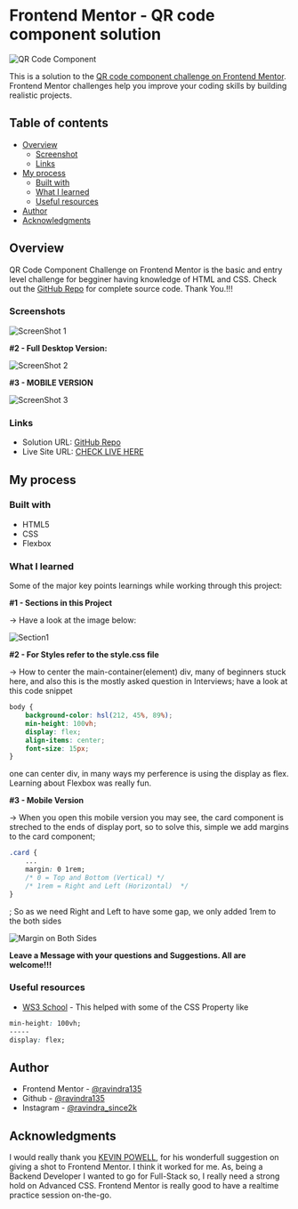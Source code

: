 # Frontend Mentor - QR code component solution

![QR Code Component](./images/screen2.jpeg)

This is a solution to the [QR code component challenge on Frontend Mentor](https://www.frontendmentor.io/challenges/qr-code-component-iux_sIO_H). Frontend Mentor challenges help you improve your coding skills by building realistic projects. 

## Table of contents

- [Overview](#overview)
  - [Screenshot](#screenshot)
  - [Links](#links)
- [My process](#my-process)
  - [Built with](#built-with)
  - [What I learned](#what-i-learned)
  - [Useful resources](#useful-resources)
- [Author](#author)
- [Acknowledgments](#acknowledgments)


## Overview

QR Code Component Challenge on Frontend Mentor is the basic and entry level challenge for begginer having knowledge of HTML and CSS. Check out the [GitHub Repo](https://github.com/ravindra135/qr-code-componet-frontend-mentor) for complete source code. Thank You.!!!

### Screenshots

![ScreenShot 1](./images/screen1.jpeg)

**#2 - Full Desktop Version:**

![ScreenShot 2](./images/screen2.jpeg)

**#3 - MOBILE VERSION**


![ScreenShot 3](./images/screen3.jpeg)

<!-- ![](./screenshot.jpg) -->



### Links

- Solution URL: [GitHub Repo](https://github.com/ravindra135/qr-code-componet-frontend-mentor)
- Live Site URL: [CHECK LIVE HERE](https://ravindra135.github.io/qr-code-componet-frontend-mentor/)

## My process

### Built with

- HTML5
- CSS
- Flexbox

### What I learned

Some of the major key points learnings while working through this project:

**#1 - Sections in this Project**

-> Have a look at the image below:

![Section1](./images/sc2.jpeg)

**#2 - For Styles refer to the style.css file**

-> How to center the main-container(element) div, many of beginners stuck here, and also this is the mostly asked question in Interviews; have a look at this code snippet

```css
body {
    background-color: hsl(212, 45%, 89%); 
    min-height: 100vh;
    display: flex;
    align-items: center;
    font-size: 15px;
}
```

one can center div, in many ways my perference is using the display as flex. Learning about Flexbox was really fun.

**#3 - Mobile Version**

-> When you open this mobile version you may see, the card component is streched to the ends of display port, so to solve this, simple we add margins to the card component;

```css
.card {
    ...
    margin: 0 1rem;
    /* 0 = Top and Bottom (Vertical) */
    /* 1rem = Right and Left (Horizontal)  */
}
```

; So as we need Right and Left to have some gap, we only added 1rem to the both sides

![Margin on Both Sides](./images/sc3.jpeg)

**Leave a Message with your questions and Suggestions. All are welcome!!!**

### Useful resources

- [WS3 School](https://www.w3schools.com/) - This helped with some of the CSS Property like
```css
min-height: 100vh;
-----
display: flex;
```

## Author

- Frontend Mentor - [@ravindra135](https://www.frontendmentor.io/profile/ravindra135)
- Github - [@ravindra135](https://github.com/ravindra135/)
- Instagram - [@ravindra_since2k](https://www.instagram.com/ravindra_since2k/)


## Acknowledgments

I would really thank you [KEVIN POWELL](https://www.youtube.com/kepowob), for his wonderfull suggestion on giving a shot to Frontend Mentor. I think it worked for me. As, being a Backend Developer I wanted to go for Full-Stack so, I really need a strong hold on Advanced CSS. Frontend Mentor is really good to have a  realtime practice session on-the-go.